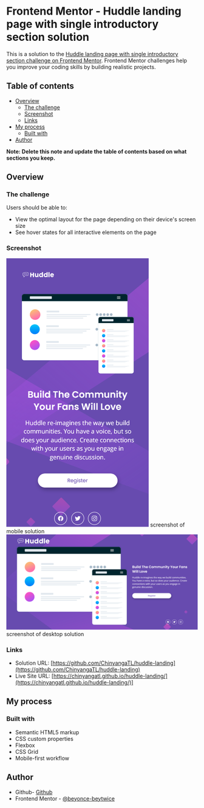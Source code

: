 # Frontend Mentor - Huddle landing page with single introductory section solution

This is a solution to the [Huddle landing page with single introductory section challenge on Frontend Mentor](https://www.frontendmentor.io/challenges/huddle-landing-page-with-a-single-introductory-section-B_2Wvxgi0). Frontend Mentor challenges help you improve your coding skills by building realistic projects.

## Table of contents

- [Overview](#overview)
  - [The challenge](#the-challenge)
  - [Screenshot](#screenshot)
  - [Links](#links)
- [My process](#my-process)
  - [Built with](#built-with)
- [Author](#author)

**Note: Delete this note and update the table of contents based on what sections you keep.**

## Overview

### The challenge

Users should be able to:

- View the optimal layout for the page depending on their device's screen size
- See hover states for all interactive elements on the page

### Screenshot

![](./screenshot-mobile.png)
screenshot of mobile solution
![](./screenshot-desktop.png)
screenshot of desktop solution

### Links

- Solution URL: [https://github.com/ChinyangaTL/huddle-landing](https://github.com/ChinyangaTL/huddle-landing)
- Live Site URL: [https://chinyangatl.github.io/huddle-landing/](https://chinyangatl.github.io/huddle-landing/)]

## My process

### Built with

- Semantic HTML5 markup
- CSS custom properties
- Flexbox
- CSS Grid
- Mobile-first workflow

## Author

- Github- [Github](https://github.com/ChinyangaTL/huddle-landing)
- Frontend Mentor - [@beyonce-beytwice](https://www.frontendmentor.io/profile/beyonce-beytwice)
